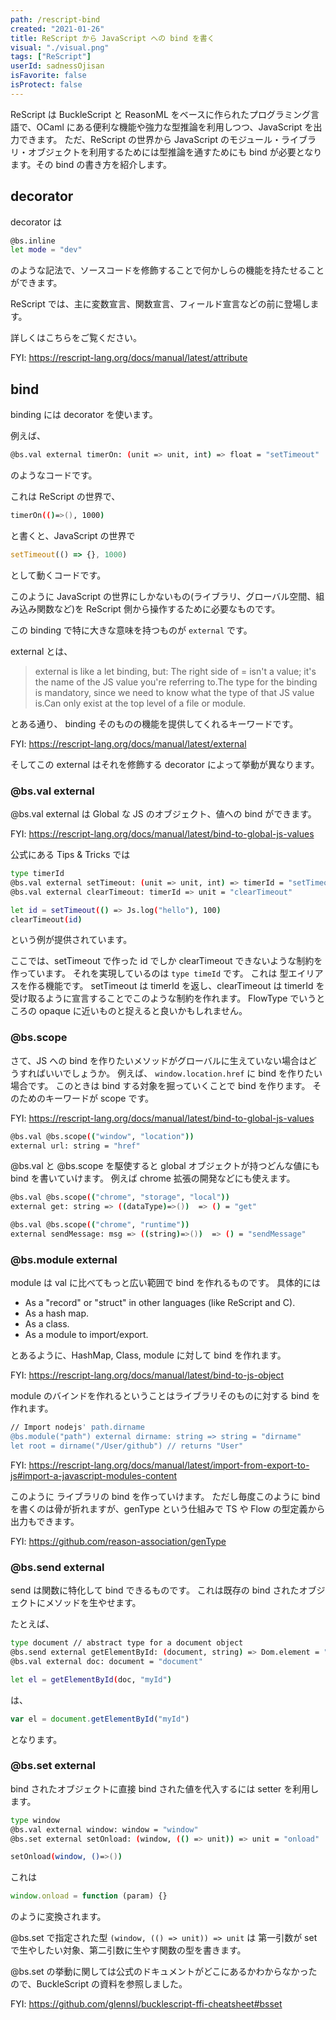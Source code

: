 ```yaml
---
path: /rescript-bind
created: "2021-01-26"
title: ReScript から JavaScript への bind を書く
visual: "./visual.png"
tags: ["ReScript"]
userId: sadnessOjisan
isFavorite: false
isProtect: false
---
```


ReScript は BuckleScript と ReasonML をベースに作られたプログラミング言語で、OCaml にある便利な機能や強力な型推論を利用しつつ、JavaScript を出力できます。
ただ、ReScript の世界から JavaScript のモジュール・ライブラリ・オブジェクトを利用するためには型推論を通すためにも bind が必要となります。その bind の書き方を紹介します。

## decorator

decorator は

```sh
@bs.inline
let mode = "dev"
```

のような記法で、ソースコードを修飾することで何かしらの機能を持たせることができます。

ReScript では、主に変数宣言、関数宣言、フィールド宣言などの前に登場します。

詳しくはこちらをご覧ください。

FYI: https://rescript-lang.org/docs/manual/latest/attribute

## bind

binding には decorator を使います。

例えば、

```sh
@bs.val external timerOn: (unit => unit, int) => float = "setTimeout"
```

のようなコードです。

これは ReScript の世界で、

```sh
timerOn(()=>(), 1000)
```

と書くと、JavaScript の世界で

```js
setTimeout(() => {}, 1000)
```

として動くコードです。

このように JavaScript の世界にしかないもの(ライブラリ、グローバル空間、組み込み関数など)を ReScript 側から操作するために必要なものです。

この binding で特に大きな意味を持つものが `external` です。

external とは、

> external is like a let binding, but: The right side of = isn't a value; it's the name of the JS value you're referring to.The type for the binding is mandatory, since we need to know what the type of that JS value is.Can only exist at the top level of a file or module.

とある通り、 binding そのものの機能を提供してくれるキーワードです。

FYI: https://rescript-lang.org/docs/manual/latest/external

そしてこの external はそれを修飾する decorator によって挙動が異なります。

### @bs.val external

@bs.val external は Global な JS のオブジェクト、値への bind ができます。

FYI: https://rescript-lang.org/docs/manual/latest/bind-to-global-js-values

公式にある Tips & Tricks では

```sh
type timerId
@bs.val external setTimeout: (unit => unit, int) => timerId = "setTimeout"
@bs.val external clearTimeout: timerId => unit = "clearTimeout"

let id = setTimeout(() => Js.log("hello"), 100)
clearTimeout(id)
```

という例が提供されています。

ここでは、setTimeout で作った id でしか clearTimeout できないような制約を作っています。
それを実現しているのは `type timeId` です。
これは 型エイリアスを作る機能です。
setTimeout は timerId を返し、clearTimeout は timerId を受け取るように宣言することでこのような制約を作れます。
FlowType でいうところの opaque に近いものと捉えると良いかもしれません。

### @bs.scope

さて、JS への bind を作りたいメソッドがグローバルに生えていない場合はどうすればいいでしょうか。
例えば、 `window.location.href` に bind を作りたい場合です。
このときは bind する対象を掘っていくことで bind を作ります。
そのためのキーワードが scope です。

FYI: https://rescript-lang.org/docs/manual/latest/bind-to-global-js-values

```sh
@bs.val @bs.scope(("window", "location"))
external url: string = "href"
```

@bs.val と @bs.scope を駆使すると global オブジェクトが持つどんな値にも bind を書いていけます。
例えば chrome 拡張の開発などにも使えます。

```sh
@bs.val @bs.scope(("chrome", "storage", "local"))
external get: string => ((dataType)=>())  => () = "get"

@bs.val @bs.scope(("chrome", "runtime"))
external sendMessage: msg => ((string)=>())  => () = "sendMessage"
```

### @bs.module external

module は val に比べてもっと広い範囲で bind を作れるものです。
具体的には

- As a "record" or "struct" in other languages (like ReScript and C).
- As a hash map.
- As a class.
- As a module to import/export.

とあるように、HashMap, Class, module に対して bind を作れます。

FYI: https://rescript-lang.org/docs/manual/latest/bind-to-js-object

module のバインドを作れるということはライブラリそのものに対する bind を作れます。

```sh
// Import nodejs' path.dirname
@bs.module("path") external dirname: string => string = "dirname"
let root = dirname("/User/github") // returns "User"
```

FYI: https://rescript-lang.org/docs/manual/latest/import-from-export-to-js#import-a-javascript-modules-content

このように ライブラリの bind を作っていけます。
ただし毎度このように bind を書くのは骨が折れますが、genType という仕組みで TS や Flow の型定義から出力もできます。

FYI: https://github.com/reason-association/genType

### @bs.send external

send は関数に特化して bind できるものです。
これは既存の bind されたオブジェクトにメソッドを生やせます。

たとえば、

```sh
type document // abstract type for a document object
@bs.send external getElementById: (document, string) => Dom.element = "getElementById"
@bs.val external doc: document = "document"

let el = getElementById(doc, "myId")
```

は、

```js
var el = document.getElementById("myId")
```

となります。

### @bs.set external

bind されたオブジェクトに直接 bind された値を代入するには setter を利用します。

```sh
type window
@bs.val external window: window = "window"
@bs.set external setOnload: (window, (() => unit)) => unit = "onload"

setOnload(window, ()=>())
```

これは

```js
window.onload = function (param) {}
```

のように変換されます。

@bs.set で指定された型 `(window, (() => unit)) => unit` は 第一引数が set で生やしたい対象、第二引数に生やす関数の型を書きます。

@bs.set の挙動に関しては公式のドキュメントがどこにあるかわからなかったので、BuckleScript の資料を参照しました。

FYI: https://github.com/glennsl/bucklescript-ffi-cheatsheet#bsset
